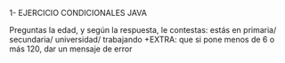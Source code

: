 1- EJERCICIO CONDICIONALES JAVA

Preguntas la edad, y según la respuesta, le contestas:
estás en primaria/ secundaria/ universidad/ trabajando
+EXTRA: que si pone menos de 6 o más 120, dar un mensaje de error